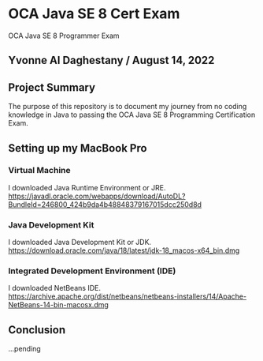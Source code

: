 # OCA Java SE 8 Cert Exam
OCA Java SE 8 Programmer Exam
## Yvonne Al Daghestany / August 14, 2022

## Project Summary
The purpose of this repository is to document my journey from no coding knowledge in Java to passing the OCA Java SE 8 Programming Certification Exam.

## Setting up my MacBook Pro
### Virtual Machine
I downloaded Java Runtime Environment or JRE. https://javadl.oracle.com/webapps/download/AutoDL?BundleId=246800_424b9da4b48848379167015dcc250d8d

### Java Development Kit
I downloaded Java Development Kit or JDK.  https://download.oracle.com/java/18/latest/jdk-18_macos-x64_bin.dmg

### Integrated Development Environment (IDE)
I downloaded NetBeans IDE. https://archive.apache.org/dist/netbeans/netbeans-installers/14/Apache-NetBeans-14-bin-macosx.dmg

## Conclusion
...pending 

